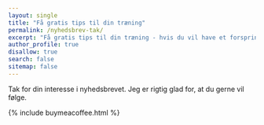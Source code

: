 ```yaml
---
layout: single
title: "Få gratis tips til din træning"
permalink: /nyhedsbrev-tak/
excerpt: "Få gratis tips til din træning - hvis du vil have et forspring."
author_profile: true
disallow: true
search: false
sitemap: false
---
```


Tak for din interesse i nyhedsbrevet. Jeg er rigtig glad for, at du gerne vil følge.

{% include buymeacoffee.html %}
